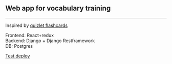 ## Web app for vocabulary training
---
Inspired by [quizlet flashcards](https://quizlet.com/110262004/flashcard-quizlet-flash-cards/)  

Frontend: React+redux  
Backend: Django + Django Restframework  
DB: Postgres

[Test deploy](https://word-cards.netlify.app/)